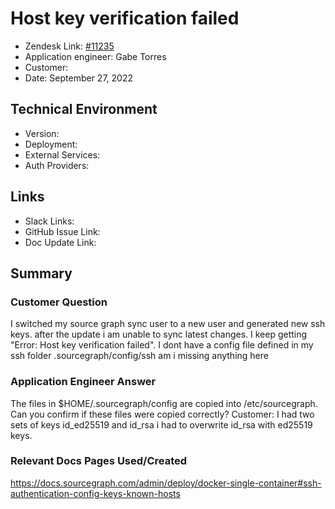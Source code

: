 
# Host key verification failed <!-- Ticket Title  Hint: include keywords to make it searchable -->

- Zendesk Link: [#11235](https://sourcegraph.zendesk.com/agent/tickets/11235)
- Application engineer: Gabe Torres
- Customer: <!-- Redact if this contains personally identifying information -->
- Date: September 27, 2022

<!-- Data populated from integration, speak to Ben Gordon or Michael Bali if not working -->
<!-- During Internal team trial, fill missing data manually (we are waiting for all data to sync) -->

## Technical Environment
- Version: ​
- Deployment:
- External Services:
- Auth Providers:


## Links
<!-- Data for application engineer manual entry -->
- Slack Links:
- GitHub Issue Link:
- Doc Update Link:

## Summary
### Customer Question
I switched my source graph sync user to a new user and generated new ssh keys. after the update i am unable to sync latest changes. I keep getting "Error: Host key verification failed". I dont have a config file defined in my ssh folder .sourcegraph/config/ssh am i missing anything here

### Application Engineer Answer
The files in $HOME/.sourcegraph/config are copied into /etc/sourcegraph. Can you confirm if these files were copied correctly?
Customer: I had two sets of keys id_ed25519 and id_rsa i had to overwrite id_rsa with ed25519 keys.

### Relevant Docs Pages Used/Created
https://docs.sourcegraph.com/admin/deploy/docker-single-container#ssh-authentication-config-keys-known-hosts

<!-- Once complete, upload a copy to https://github.com/sourcegraph/support-tools-internal/tree/main/resolved-tickets as a .md file -->
<!-- Name the file 11235.md -->
